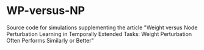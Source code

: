# WP-versus-NP
Source code for simulations supplementing the article "Weight versus Node Perturbation Learning in Temporally Extended Tasks: Weight Perturbation Often Performs Similarly or Better"
